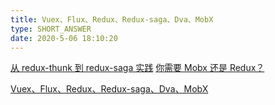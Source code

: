 ```yaml
---
title: Vuex、Flux、Redux、Redux-saga、Dva、MobX
type: SHORT_ANSWER
date: 2020-5-06 18:10:20
---
```


[从 redux-thunk 到 redux-saga 实践](https://segmentfault.com/a/1190000009928167)
[你需要 Mobx 还是 Redux？](https://juejin.cn/post/6844903562095362056)

[Vuex、Flux、Redux、Redux-saga、Dva、MobX](https://zhuanlan.zhihu.com/p/53599723)
